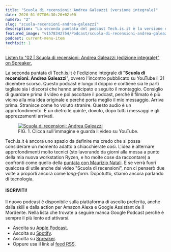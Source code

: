 ```yaml
---
title: "Scuola di recensioni: Andrea Galeazzi (versione integrale)"
date: 2020-01-07T06:30:20+02:00
numero: "2"
slug: "scuola-recensioni-andrea-galeazzi"
description: "La seconda puntata del podcast Tech.is.it è la versione estesa di Scuola di recensioni. Ospite: Andrea Galeazzi. Autore: Riccardo Palombo"
featured_image: "v1578342754/Podcast/scuola-di-recensioni-andrea-galeazzi.jpg"
podcast: current-menu-item
techisit: 1
---
```


<a class="spreaker-player" href="https://www.spreaker.com/episode/21410669" data-resource="episode_id=21410669" data-width="100%" data-height="350px" data-theme="light" data-playlist="false" data-playlist-continuous="false" data-autoplay="false" data-live-autoplay="false" data-chapters-image="true" data-episode-image-position="right" data-hide-logo="false" data-hide-likes="false" data-hide-comments="false" data-hide-sharing="false" data-hide-download="true" data-cover="https%3A%2F%2Fd3wo5wojvuv7l.cloudfront.net%2Fimages.spreaker.com%2Foriginal%2F15020a5c63f8a4414fee525deddaee85.jpg">Listen to "02 | Scuola di recensioni: Andrea Galeazzi (edizione integrale)" on Spreaker.</a>

La seconda puntata di Tech.is.it è l'edizione integrale di "**Scuola di recensioni: Andrea Galeazzi**", ovvero l'incontro pubblicato su YouTube il 31 dicembre scorso. Questo podcast è lungo il doppio e contiene sia le parti tagliate sia i discorsi che hanno anticipato e seguito il montaggio. Consiglio di guardare prima il video e poi ascoltare il podcast, perché il filmato è più vicino alla mia idea originale e perché porta meglio il mio messaggio. Arriva prima. Stranisce come ho voluto stranire. Questo audio è un approfondimento. È un dietro le quinte, dovuto, dopo tutti i messaggi e gli apprezzamenti arrivati.

<figure>
                    <a
                        href="https://youtu.be/jTwF0E_GRqE" rel="nofollow noopener" target="_blank" title="Vai al video: Scuola di recensioni EP0: Andrea Galeazzi">
                        <img
                            data-src="https://res.cloudinary.com/rim/image/upload/w_auto,c_scale,q_75,f_auto/v1578342878/Podcast/scuola-di-recensioni-andrea-galeazzi-video.jpg" alt="Scuola di recensioni: Andrea Galeazzi" class="cld-responsive lazyload">
                    </a>
                    <figcaption>
                        <span class="description-title">
                            <span>FIG. 1.</span> Clicca sull'immagine e guarda il video su YouTube.
                        </span>
                    </figcaption>
</figure>

Tech.is.it è ancora uno spazio da definire ma credo che si possa considerare un momento adatto a chiacchierate così. L'idea è alternare approfondimenti molto tecnici (sto lavorando da giorni alla messa a punto della mia nuova workstation Ryzen, e ho molte cose da raccontare) a confronti come quello della [puntata con Maurizio Natali](/podcast/tech-is-it-macbook-pro-16 "Alla ricerca del MacBook perduto"). E se verrà fuori qualcosa di utile anche dai video "Scuola di recensioni", non ci penserò due volte a proporli ancora come _long-form_. Dopotutto, stiamo ancora parlando di tecnologia.

#### ISCRIVITI!

Il nuovo podcast è disponibile sulla piattaforma di ascolto preferita, anche dalla skill e dalla action per Amazon Alexa e Google Assistant de Il Mordente. Nella lista che trovate a seguire manca Google Podcast perché è sempre il più lento ad attivarsi.

- Ascolta su <a href="https://podcasts.apple.com/it/podcast/tech-is-it/id1492275528" target="_blank" rel="nofollow noopener" title="Ascolta Tech.is.it su Apple Podcast">Apple Podcast</a>.
- Ascolta su <a href="https://open.spotify.com/show/0YsuYqJ8tY7E6PyDfNLOVQ" title="Ascolta Tech.is.it su Spotify" target="_blank" rel="nofollow noopener">Spotify</a>.
- Ascolta su <a href="https://www.spreaker.com/show/tech-is-it" title="Ascolta Tech.is.it su Spreaker" target="_blank" rel="nofollow noopener">Spreaker</a>.
- Oppure usa il link al <a href="https://www.spreaker.com/show/4176168/episodes/feed" title="RSS Tech.is.it" target="_blank" rel="nofollow noopener">feed RSS</a>.
</ol>